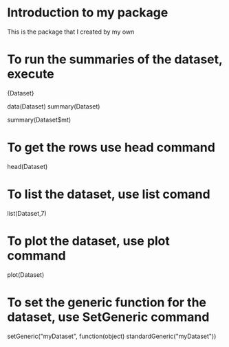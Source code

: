 # Introduction to my package

This is the package that I created by my own

# To run the summaries of the dataset, execute

{Dataset}

data(Dataset) summary(Dataset)

summary(Dataset\$mt)

# To get the rows use head command

head(Dataset)

# To list the dataset, use list comand

list(Dataset,7)

# To plot the dataset, use plot command

plot(Dataset)

# To set the generic function for the dataset, use SetGeneric command

setGeneric("myDataset", function(object) 
standardGeneric("myDataset"))

